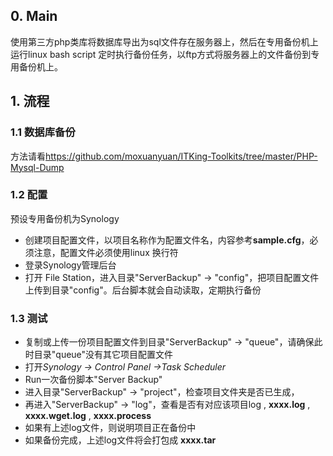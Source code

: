 ## 0. Main
使用第三方php类库将数据库导出为sql文件存在服务器上，然后在专用备份机上运行linux bash script 定时执行备份任务，以ftp方式将服务器上的文件备份到专用备份机上。

## 1. 流程
### 1.1 数据库备份
方法请看<https://github.com/moxuanyuan/ITKing-Toolkits/tree/master/PHP-Mysql-Dump>
### 1.2 配置
预设专用备份机为Synology
- 创建项目配置文件，以项目名称作为配置文件名，内容参考**sample.cfg**，必须注意，配置文件必须使用linux 换行符
- 登录Synology管理后台
- 打开 File Station，进入目录"ServerBackup" -> "config"，把项目配置文件上传到目录"config"。后台脚本就会自动读取，定期执行备份
### 1.3 测试
- 复制或上传一份项目配置文件到目录"ServerBackup" -> "queue"，请确保此时目录"queue"没有其它项目配置文件
- 打开*Synology -> Control Panel ->Task Scheduler*
- Run一次备份脚本"Server Backup"
- 进入目录"ServerBackup" -> "project"，检查项目文件夹是否已生成，
- 再进入"ServerBackup" -> "log"，查看是否有对应该项目log , **xxxx.log** , **xxxx.wget.log** , **xxxx.process**
- 如果有上述log文件，则说明项目正在备份中
- 如果备份完成，上述log文件将会打包成 **xxxx.tar**